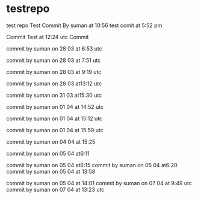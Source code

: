 # testrepo
test repo
Test Commit By suman at 10:56
test comit at 5:52 pm

Commit Test at 12:24 utc
Commit



commit by suman on 28 03 at 6:53 utc

commit by suman on 28 03 at 7:51 utc

commit by suman on 28 03 at 9:19 utc

commit by suman on 28 03 at13:12 utc

commit by suman on 31 03 at15:30 utc

commit by suman on 01 04 at 14:52 utc

commit by suman on 01 04 at 15:12 utc

commit by suman on 01 04 at 15:59 utc

commit by suman on 04 04 at 15:25

commit by suman on 05 04 at6:11

commit by suman on 05 04 at6:15
commit by suman on 05 04 at6:20
commit by suman on 05 04 at 13:58

commit by suman on 05 04 at 14:01
commit by suman on 07 04 at 9:49 utc
commit by suman on 07 04 at 13:23 utc




